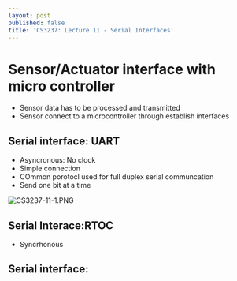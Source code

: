 ```yaml
---
layout: post
published: false
title: 'CS3237: Lecture 11 - Serial Interfaces'
---
```

# Sensor/Actuator interface with micro controller
- Sensor data has to be processed and transmitted
- Sensor connect to a microcontroller through establish interfaces

## Serial interface: UART
- Asyncronous: No clock
- Simple connection
- COmmon porotocl used for full duplex serial communcation
- Send one bit at a time

![CS3237-11-1.PNG]({{site.baseurl}}/img/CS3237-11-1.PNG)

## Serial Interace:RTOC
- Syncrhonous

## Serial interface:

